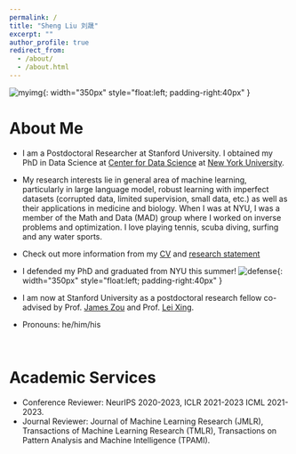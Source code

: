 ```yaml
---
permalink: /
title: "Sheng Liu 刘晟"
excerpt: ""
author_profile: true
redirect_from: 
  - /about/
  - /about.html
---
```


![myimg](https://github.com/shengliu66/shengliu66.github.io/blob/master/images/photo_sheng2.png?raw=true){: width="350px" style="float:left; padding-right:40px" }

# About Me        
* I am a Postdoctoral Researcher at Stanford University. I obtained my PhD in Data Science at [Center for Data Science](https://cds.nyu.edu/) at [New York University](https://www.nyu.edu/).

* My research interests lie in general area of machine learning, particularly in large language model, robust learning with imperfect datasets (corrupted data, limited supervision, small data, etc.) as well as their applications in medicine and biology. When I was at NYU, I was a member of the Math and Data (MAD) group where I worked on inverse problems and optimization. I love playing tennis, scuba diving, surfing and any water sports. 

* Check out more information from my [CV](https://shengliu66.github.io/files/ShengLiu-CV.pdf) and [research statement](https://shengliu66.github.io/files/ShengLiu-Research_Statement.pdf) 

* I defended my PhD and graduated from NYU this summer!
![defense](https://github.com/shengliu66/shengliu66.github.io/blob/master/images/defense.JPG?raw=true){: width="350px" style="float:left; padding-right:40px" }


* I am now at Stanford University as a postdoctoral research fellow co-advised by Prof. [James Zou](https://www.james-zou.com/) and Prof. [Lei Xing](https://profiles.stanford.edu/lei-xing).

* Pronouns: he/him/his

<br clear="left"/>

# Academic Services
* Conference Reviewer: NeurIPS 2020-2023, ICLR 2021-2023 ICML 2021-2023.
* Journal Reviewer: Journal of Machine Learning Research (JMLR), Transactions of Machine Learning Research (TMLR), Transactions on Pattern Analysis and Machine Intelligence (TPAMI).






